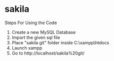 # sakila

Steps For Using the Code
1) Create a new MySQL Database
2) Import the given sql file
3) Place "sakila git" folder inside C:\xampp\htdocs
4) Launch xampp
5) Go to http://localhost/sakila%20git/
